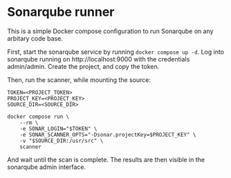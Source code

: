 # Sonarqube runner

This is a simple Docker compose configuration to run Sonarqube on any arbitary
code base.

First, start the sonarqube service by running `docker compose up -d`. Log into
sonarqube running on http://localhost:9000 with the credentials admin/admin.
Create the project, and copy the token.

Then, run the scanner, while mounting the source:

```
TOKEN=<PROJECT_TOKEN>
PROJECT_KEY=<PROJECT_KEY>
SOURCE_DIR=<SOURCE_DIR>

docker compose run \
    --rm \
    -e SONAR_LOGIN="$TOKEN" \
    -e SONAR_SCANNER_OPTS="-Dsonar.projectKey=$PROJECT_KEY" \
    -v "$SOURCE_DIR:/usr/src" \
    scanner
```

And wait until the scan is complete. The results are then visible in the
sonarqube admin interface.

